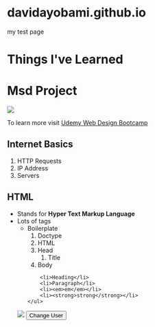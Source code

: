 # davidayobami.github.io
my test page
<!DOCTYPE html>
<html>
<head>
	<title>Things I've Learned</title>
</head>

<link rel="stylesheet" type="text/css" href="style/style.css">

<body>

<h1>Things I've Learned</h1>
<h1>Msd Project</h1>

<img src="image/download.png">
<p>
	To learn more visit 
<a href="https://www.udemy.com/course/the-web-developer-bootcamp/learn/lecture/3882278?start=75#questions">Udemy Web Design Bootcamp</a>
</p>
<h2>Internet Basics</h2>
<ol>
	<li>HTTP Requests</li>
	<li>IP Address</li>
	<li>Servers</li>
</ol>

<h2>HTML</h2>
<ul>
	<li>Stands for <strong>Hyper Text Markup Language</strong></li>
	<li>Lots of tags
	<ul>
		<li>Boilerplate
			<ol>
			<li>Doctype</li>
			<li>HTML</li>
			<li>Head
				<ol>
					<li>Title</li>
				</ol>
			</li>
			<li>Body</li>
		</ol>

		<li>Heading</li>
		<li>Paragraph</li>
		<li><em>em</em></li>
		<li><strong>strong</strong></li>
	</ul>
</li>
</ul>
<img src="image\david.jpg">
<button>Change User</button>
<script src="scripts/main.js"></script>
</body>
</html>
